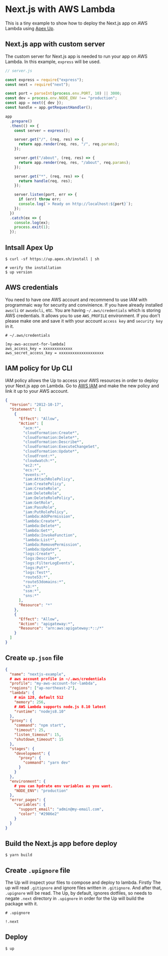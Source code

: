 # Next.js with AWS Lambda

This is a tiny example to show how to deploy the Next.js app on AWS Lambda using [Apex Up](https://up.docs.apex.sh/#introduction).

## Next.js app with custom server

The custom server for Next.js app is needed to run your app on AWS Lambda. In this example, `express` will be used.

```javascript
// server.js

const express = require("express");
const next = require("next");

const port = parseInt(process.env.PORT, 10) || 3000;
const dev = process.env.NODE_ENV !== "production";
const app = next({ dev });
const handle = app.getRequestHandler();

app
  .prepare()
  .then(() => {
    const server = express();

    server.get("/", (req, res) => {
      return app.render(req, res, "/", req.params);
    });

    server.get("/about", (req, res) => {
      return app.render(req, res, "/about", req.params);
    });

    server.get("*", (req, res) => {
      return handle(req, res);
    });

    server.listen(port, err => {
      if (err) throw err;
      console.log(`> Ready on http://localhost:${port}`);
    });
  })
  .catch(ex => {
    console.log(ex);
    process.exit(1);
  });
```

## Intsall Apex Up

```shell
$ curl -sf https://up.apex.sh/install | sh

# verify the installation
$ up version
```

## AWS credentials

You need to have one AWS account and recommend to use IAM with programmaic way for security and convinience. If you have already installed `awscli` or `awsebcli`, etc. You are having `~/.aws/credentials` which is storing AWS credentials. It allows you to use `AWS_PROFILE` environment. If you don't please make one and save it with your account `access key` and `security key` in it.

```shell
# ~/.aws/credentials

[my-aws-account-for-lambda]
aws_access_key = xxxxxxxxxxxxx
aws_secret_access_key = xxxxxxxxxxxxxxxxxxxx
```

## IAM policy for Up CLI

IAM policy allows the Up to access your AWS resources in order to deploy your Next.js app on Lambda. Go to [AWS IAM](https://aws.amazon.com/iam/) and make the new policy and link it up to your AWS account.

```json
{
  "Version": "2012-10-17",
  "Statement": [
    {
      "Effect": "Allow",
      "Action": [
        "acm:*",
        "cloudformation:Create*",
        "cloudformation:Delete*",
        "cloudformation:Describe*",
        "cloudformation:ExecuteChangeSet",
        "cloudformation:Update*",
        "cloudfront:*",
        "cloudwatch:*",
        "ec2:*",
        "ecs:*",
        "events:*",
        "iam:AttachRolePolicy",
        "iam:CreatePolicy",
        "iam:CreateRole",
        "iam:DeleteRole",
        "iam:DeleteRolePolicy",
        "iam:GetRole",
        "iam:PassRole",
        "iam:PutRolePolicy",
        "lambda:AddPermission",
        "lambda:Create*",
        "lambda:Delete*",
        "lambda:Get*",
        "lambda:InvokeFunction",
        "lambda:List*",
        "lambda:RemovePermission",
        "lambda:Update*",
        "logs:Create*",
        "logs:Describe*",
        "logs:FilterLogEvents",
        "logs:Put*",
        "logs:Test*",
        "route53:*",
        "route53domains:*",
        "s3:*",
        "ssm:*",
        "sns:*"
      ],
      "Resource": "*"
    },
    {
      "Effect": "Allow",
      "Action": "apigateway:*",
      "Resource": "arn:aws:apigateway:*::/*"
    }
  ]
}
```

## Create `up.json` file

```json
{
  "name": "nextjs-example",
  # aws account profile in ~/.aws/credentials
  "profile": "my-aws-account-for-lambda",
  "regions": ["ap-northeast-2"],
  "lambda": {
    # min 128, default 512
    "memory": 256,
    # AWS Lambda supports node.js 8.10 latest
    "runtime": "nodejs8.10"
  },
  "proxy": {
    "command": "npm start",
    "timeout": 25,
    "listen_timeout": 15,
    "shutdown_timeout": 15
  },
  "stages": {
    "development": {
      "proxy": {
        "command": "yarn dev"
      }
    }
  },
  "environment": {
    # you can hydrate env variables as you want.
    "NODE_ENV": "production"
  },
  "error_pages": {
    "variables": {
      "support_email": "admin@my-email.com",
      "color": "#2986e2"
    }
  }
}
```

## Build the Next.js app before deploy

```shell
$ yarn build
```

## Create `.upignore` file

The Up will inspect your files to compose and deploy to lambda. Firstly The up will read `.gitignore` and ignore files written in `.gitignore`. And after that, `.upignore` will be read. The Up, by default, ignores dotfiles, so needs to negate `.next` directory in `.upignore` in order for the Up will build the package with it.

```
# .upignore

!.next
```

## Deploy

```shell
$ up
```
